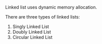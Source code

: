 Linked list uses dynamic memory allocation.

There are three types of linked lists:
1. Singly Linked List
2. Doubly Linked List
3. Circular Linked List
